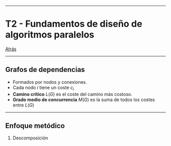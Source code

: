 
---
# T2 - Fundamentos de diseño de algoritmos paralelos

[Atrás](../README.md)

---
## Grafos de dependencias
- Formados por nodos y conexiones.
- Cada nodo $i$ tiene un coste $c_i$
- **Camino crítico** $L(G)$ es el coste del camino más costoso.
- **Grado medio de concurrencia** $M(G)$ es la suma de todos los costes entre $L(G)$
---
## Enfoque metódico
1. Descomposición